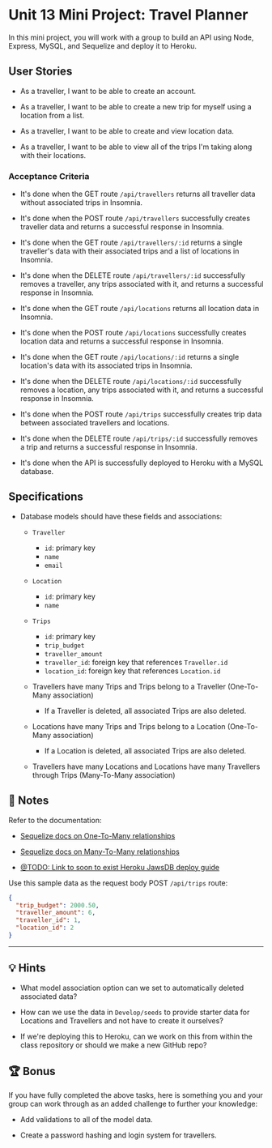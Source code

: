 # Unit 13 Mini Project: Travel Planner

In this mini project, you will work with a group to build an API using Node, Express, MySQL, and Sequelize and deploy it to Heroku.

## User Stories

* As a traveller, I want to be able to create an account.

* As a traveller, I want to be able to create a new trip for myself using a location from a list.

* As a traveller, I want to be able to create and view location data.

* As a traveller, I want to be able to view all of the trips I'm taking along with their locations.

### Acceptance Criteria

* It's done when the GET route `/api/travellers` returns all traveller data without associated trips in Insomnia.

* It's done when the POST route `/api/travellers` successfully creates traveller data and returns a successful response in Insomnia.

* It's done when the GET route `/api/travellers/:id` returns a single traveller's data with their associated trips and a list of locations in Insomnia. 

* It's done when the DELETE route `/api/travellers/:id` successfully removes a traveller, any trips associated with it, and returns a successful response in Insomnia.

* It's done when the GET route `/api/locations` returns all location data in Insomnia.

* It's done when the POST route `/api/locations` successfully creates location data and returns a successful response in Insomnia.

* It's done when the GET route `/api/locations/:id` returns a single location's data with its associated trips in Insomnia. 

* It's done when the DELETE route `/api/locations/:id` successfully removes a location, any trips associated with it, and returns a successful response in Insomnia.

* It's done when the POST route `/api/trips` successfully creates trip data between associated travellers and locations.

* It's done when the DELETE route `/api/trips/:id` successfully removes a trip and returns a successful response in Insomnia.

* It's done when the API is successfully deployed to Heroku with a MySQL database.

## Specifications 

* Database models should have these fields and associations:

  * `Traveller`
    * `id`: primary key
    * `name`
    * `email`

  * `Location`
    * `id`: primary key
    * `name`

  * `Trips`
    * `id`: primary key
    * `trip_budget` 
    * `traveller_amount`
    * `traveller_id`: foreign key that references `Traveller.id`
    * `location_id`: foreign key that references `Location.id`

  * Travellers have many Trips and Trips belong to a Traveller (One-To-Many association)

    * If a Traveller is deleted, all associated Trips are also deleted.

  * Locations have many Trips and Trips belong to a Location (One-To-Many association)

    * If a Location is deleted, all associated Trips are also deleted.

  * Travellers have many Locations and Locations have many Travellers through Trips (Many-To-Many association)

## 📝 Notes

Refer to the documentation: 

  * [Sequelize docs on One-To-Many relationships](https://sequelize.org/master/manual/assocs.html#one-to-many-relationships)

  * [Sequelize docs on Many-To-Many relationships](https://sequelize.org/master/manual/assocs.html#many-to-many-relationships)

  * [@TODO: Link to soon to exist Heroku JawsDB deploy guide]()

Use this sample data as the request body POST `/api/trips` route:

  ```json
  {
    "trip_budget": 2000.50,
    "traveller_amount": 6,
    "traveller_id": 1,
    "location_id": 2
  }
  ```

---

## 💡 Hints

* What model association option can we set to automatically deleted associated data? 

* How can we use the data in `Develop/seeds` to provide starter data for Locations and Travellers and not have to create it ourselves? 

* If we're deploying this to Heroku, can we work on this from within the class repository or should we make a new GitHub repo?

## 🏆 Bonus

If you have fully completed the above tasks, here is something you and your group can work through as an added challenge to further your knowledge:

  * Add validations to all of the model data.

  * Create a password hashing and login system for travellers.
